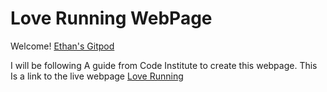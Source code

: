 # Love Running WebPage

Welcome! [Ethan's Gitpod](https://github.com/EthanPeters96)

I will be following A guide from Code Institute to create this webpage.
This Is a link to the live webpage [Love Running](http://localhost:8000/)
